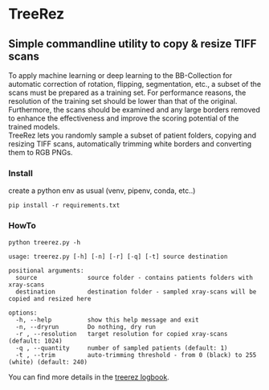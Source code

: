# TreeRez
## Simple commandline utility to copy & resize TIFF scans
To apply machine learning or deep learning to the BB-Collection for automatic correction of rotation, flipping, segmentation, etc., a subset of the scans must be prepared as a training set. For performance reasons, the resolution of the training set should be lower than that of the original.  
Furthermore, the scans should be examined and any large borders removed to enhance the effectiveness and improve the scoring potential of the trained models.  
TreeRez lets you randomly sample a subset of patient folders, copying and resizing TIFF scans, automatically trimming white borders and converting them to RGB PNGs.
### Install
create a python env as usual (venv, pipenv, conda, etc..)

```pip install -r requirements.txt```
### HowTo
```
python treerez.py -h

usage: treerez.py [-h] [-n] [-r] [-q] [-t] source destination

positional arguments:
  source              source folder - contains patients folders with xray-scans
  destination         destination folder - sampled xray-scans will be copied and resized here

options:
  -h, --help          show this help message and exit
  -n, --dryrun        Do nothing, dry run
  -r , --resolution   target resolution for copied xray-scans (default: 1024)
  -q , --quantity     number of sampled patients (default: 1)
  -t , --trim         auto-trimming threshold - from 0 (black) to 255 (white) (default: 240)
```

You can find more details in the [treerez logbook](/documentation/treerez_logbook.ipynb).
